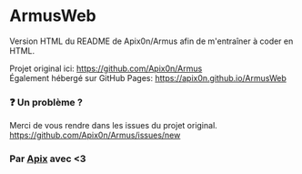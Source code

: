 # ArmusWeb

Version HTML du README de Apix0n/Armus afin de m'entraîner à coder en HTML.

Projet original ici: https://github.com/Apix0n/Armus  
Également hébergé sur GitHub Pages: https://apix0n.github.io/ArmusWeb

### ❓ Un problème ?

Merci de vous rendre dans les issues du projet original. https://github.com/Apix0n/Armus/issues/new

### Par [Apix](https://github.com/Apix0n) avec <3
